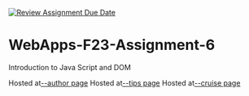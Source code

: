 [![Review Assignment Due Date](https://classroom.github.com/assets/deadline-readme-button-24ddc0f5d75046c5622901739e7c5dd533143b0c8e959d652212380cedb1ea36.svg)](https://classroom.github.com/a/b9NC0g7h)
# WebApps-F23-Assignment-6
Introduction to Java Script and DOM

Hosted at[--author page]( https://44-563-webapps-f23.github.io/44563-webapps-f23-assignment6-allugarisowmya/author.html)
Hosted at[--tips page](https://44-563-webapps-f23.github.io/44563-webapps-f23-assignment6-allugarisowmya/tips.html)
Hosted at[--cruise page](https://44-563-webapps-f23.github.io/44563-webapps-f23-assignment6-allugarisowmya/cruise.html)

